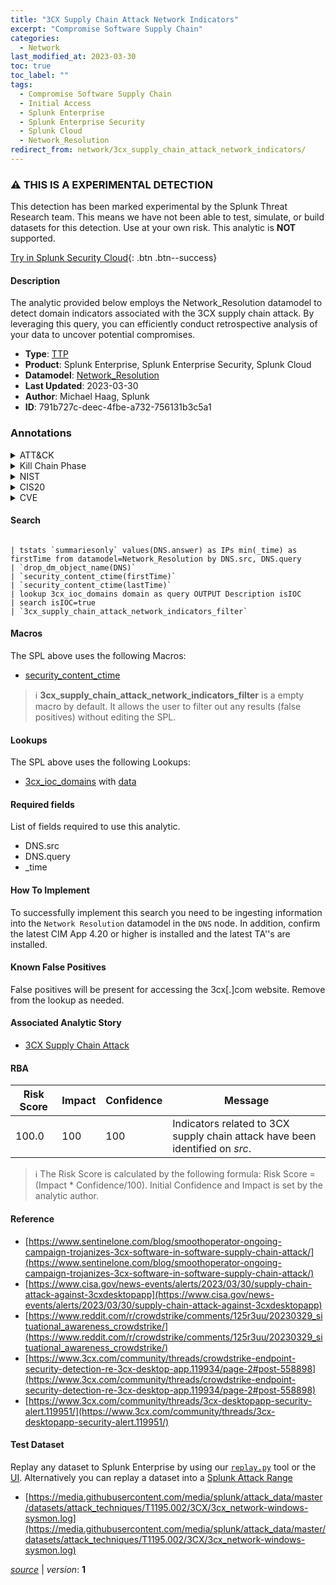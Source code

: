 ```yaml
---
title: "3CX Supply Chain Attack Network Indicators"
excerpt: "Compromise Software Supply Chain"
categories:
  - Network
last_modified_at: 2023-03-30
toc: true
toc_label: ""
tags:
  - Compromise Software Supply Chain
  - Initial Access
  - Splunk Enterprise
  - Splunk Enterprise Security
  - Splunk Cloud
  - Network_Resolution
redirect_from: network/3cx_supply_chain_attack_network_indicators/
---
```


### :warning: THIS IS A EXPERIMENTAL DETECTION
This detection has been marked experimental by the Splunk Threat Research team. This means we have not been able to test, simulate, or build datasets for this detection. Use at your own risk. This analytic is **NOT** supported.


[Try in Splunk Security Cloud](https://www.splunk.com/en_us/cyber-security.html){: .btn .btn--success}

#### Description

The analytic provided below employs the Network_Resolution datamodel to detect domain indicators associated with the 3CX supply chain attack. By leveraging this query, you can efficiently conduct retrospective analysis of your data to uncover potential compromises.

- **Type**: [TTP](https://github.com/splunk/security_content/wiki/Detection-Analytic-Types)
- **Product**: Splunk Enterprise, Splunk Enterprise Security, Splunk Cloud
- **Datamodel**: [Network_Resolution](https://docs.splunk.com/Documentation/CIM/latest/User/NetworkResolution)
- **Last Updated**: 2023-03-30
- **Author**: Michael Haag, Splunk
- **ID**: 791b727c-deec-4fbe-a732-756131b3c5a1

### Annotations
<details>
  <summary>ATT&CK</summary>

<div markdown="1">

#### [ATT&CK](https://attack.mitre.org/)

| ID          | Technique   | Tactic         |
| ----------- | ----------- |--------------- |
| [T1195.002](https://attack.mitre.org/techniques/T1195/002/) | Compromise Software Supply Chain | Initial Access |

</div>
</details>


<details>
  <summary>Kill Chain Phase</summary>

<div markdown="1">

* Command &amp; Control


</div>
</details>


<details>
  <summary>NIST</summary>

<div markdown="1">

* DE.CM



</div>
</details>

<details>
  <summary>CIS20</summary>

<div markdown="1">

* CIS 3
* CIS 5
* CIS 16



</div>
</details>

<details>
  <summary>CVE</summary>

<div markdown="1">


</div>
</details>


#### Search

```

| tstats `summariesonly` values(DNS.answer) as IPs min(_time) as firstTime from datamodel=Network_Resolution by DNS.src, DNS.query 
| `drop_dm_object_name(DNS)` 
| `security_content_ctime(firstTime)` 
| `security_content_ctime(lastTime)` 
| lookup 3cx_ioc_domains domain as query OUTPUT Description isIOC 
| search isIOC=true 
| `3cx_supply_chain_attack_network_indicators_filter`
```

#### Macros
The SPL above uses the following Macros:
* [security_content_ctime](https://github.com/splunk/security_content/blob/develop/macros/security_content_ctime.yml)

> :information_source:
> **3cx_supply_chain_attack_network_indicators_filter** is a empty macro by default. It allows the user to filter out any results (false positives) without editing the SPL.

#### Lookups
The SPL above uses the following Lookups:

* [3cx_ioc_domains](https://github.com/splunk/security_content/blob/develop/lookups/3cx_ioc_domains.yml) with [data](https://github.com/splunk/security_content/tree/develop/lookups/3cx_ioc_domains.csv)



#### Required fields
List of fields required to use this analytic.
* DNS.src
* DNS.query
* _time



#### How To Implement
To successfully implement this search you need to be ingesting information into the `Network Resolution` datamodel in the `DNS` node. In addition, confirm the latest CIM App 4.20 or higher is installed and the latest TA&#39;&#39;s are installed.
#### Known False Positives
False positives will be present for accessing the 3cx[.]com website. Remove from the lookup as needed.

#### Associated Analytic Story
* [3CX Supply Chain Attack](/stories/3cx_supply_chain_attack)




#### RBA

| Risk Score  | Impact      | Confidence   | Message      |
| ----------- | ----------- |--------------|--------------|
| 100.0 | 100 | 100 | Indicators related to 3CX supply chain attack have been identified on $src$. |


> :information_source:
> The Risk Score is calculated by the following formula: Risk Score = (Impact * Confidence/100). Initial Confidence and Impact is set by the analytic author.


#### Reference

* [https://www.sentinelone.com/blog/smoothoperator-ongoing-campaign-trojanizes-3cx-software-in-software-supply-chain-attack/](https://www.sentinelone.com/blog/smoothoperator-ongoing-campaign-trojanizes-3cx-software-in-software-supply-chain-attack/)
* [https://www.cisa.gov/news-events/alerts/2023/03/30/supply-chain-attack-against-3cxdesktopapp](https://www.cisa.gov/news-events/alerts/2023/03/30/supply-chain-attack-against-3cxdesktopapp)
* [https://www.reddit.com/r/crowdstrike/comments/125r3uu/20230329_situational_awareness_crowdstrike/](https://www.reddit.com/r/crowdstrike/comments/125r3uu/20230329_situational_awareness_crowdstrike/)
* [https://www.3cx.com/community/threads/crowdstrike-endpoint-security-detection-re-3cx-desktop-app.119934/page-2#post-558898](https://www.3cx.com/community/threads/crowdstrike-endpoint-security-detection-re-3cx-desktop-app.119934/page-2#post-558898)
* [https://www.3cx.com/community/threads/3cx-desktopapp-security-alert.119951/](https://www.3cx.com/community/threads/3cx-desktopapp-security-alert.119951/)



#### Test Dataset
Replay any dataset to Splunk Enterprise by using our [`replay.py`](https://github.com/splunk/attack_data#using-replaypy) tool or the [UI](https://github.com/splunk/attack_data#using-ui).
Alternatively you can replay a dataset into a [Splunk Attack Range](https://github.com/splunk/attack_range#replay-dumps-into-attack-range-splunk-server)

* [https://media.githubusercontent.com/media/splunk/attack_data/master/datasets/attack_techniques/T1195.002/3CX/3cx_network-windows-sysmon.log](https://media.githubusercontent.com/media/splunk/attack_data/master/datasets/attack_techniques/T1195.002/3CX/3cx_network-windows-sysmon.log)



[*source*](https://github.com/splunk/security_content/tree/develop/detections/experimental/network/3cx_supply_chain_attack_network_indicators.yml) \| *version*: **1**